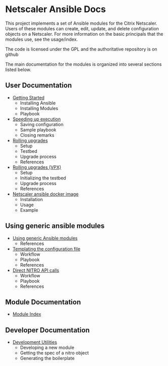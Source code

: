 # Netscaler Ansible Docs

This project implements a set of Ansible modules for the Citrix Netscaler. Users of these modules can create, edit, update, and delete configuration objects on a Netscaler. For more information on the basic principals that the modules use, see the usage/index.

The code is licensed under the GPL and the authoritative repository is on github

The main documentation for the modules is organized into several sections listed below.

## User Documentation

* [Getting Started](./usage/getting-started.md)
  * Installing Ansible
  * Installing Modules
  * Playbook
* [Speeding up execution](./usage/speeding-up-execution.md)
  * Saving configuration
  * Sample playbook
  * Closing remarks
* [Rolling upgrades](./usage/rolling-upgrades.md)
  * Setup
  * Testbed
  * Upgrade process
  * References
* [Rolling upgrades (VPX)](./usage/rolling-upgrades-vpx.md)
  * Setup
  * Initializing the testbed
  * Upgrade process
  * References
* [Netscaler ansible docker image](./usage/docker-image.md)
  * Installation
  * Usage
  * Example

## Using generic ansible modules

* [Using generic Ansible modules](./generic-modules/about.md)
  * References
* [Templating the configuration file](./generic-modules/templating-configuration-file.md)
  * Workflow
  * Playbook
  * References
* [Direct NITRO API calls](./generic-modules/nitro-api-calls.md)
  * Workflow
  * Playbook
  * References

## Module Documentation

* [Module Index](./modules/index.md)

## Developer Documentation

* [Development Utilities](./development-utilities.md)
  * Developing a new module
  * Getting the spec of a nitro object
  * Generating the boilerplate
